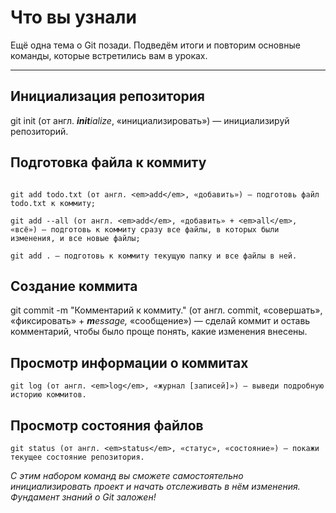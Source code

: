 # Что вы узнали  

Ещё одна тема о Git позади. Подведём итоги и повторим основные команды, которые встретились вам в уроках.  

---

## Инициализация репозитория

git init (от англ. <strong><em>init</em></strong><em>ialize</em>, «инициализировать») — инициализируй репозиторий.  



## Подготовка файла к коммиту  

```

git add todo.txt (от англ. <em>add</em>, «добавить») — подготовь файл todo.txt к коммиту;

git add --all (от англ. <em>add</em>, «добавить» + <em>all</em>, «всё») — подготовь к коммиту сразу все файлы, в которых были изменения, и все новые файлы;

git add . — подготовь к коммиту текущую папку и все файлы в ней.
```  



## Создание коммита

git commit -m "Комментарий к коммиту." (от англ. commit, «совершать», «фиксировать» + <strong><em>m</em></strong><em>essage,</em> «сообщение») — сделай коммит и оставь комментарий, чтобы было проще понять, какие изменения внесены.  



## Просмотр информации о коммитах

```
git log (от англ. <em>log</em>, «журнал [записей]») — выведи подробную историю коммитов.
```   



## Просмотр состояния файлов
```
git status (от англ. <em>status</em>, «статус», «состояние») — покажи текущее состояние репозитория.  
```  




*С этим набором команд вы сможете самостоятельно инициализировать проект и начать отслеживать в нём изменения. Фундамент знаний о Git заложен!*